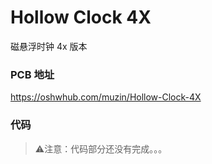 # Hollow Clock 4X

磁悬浮时钟 4x 版本

### PCB 地址
https://oshwhub.com/muzin/Hollow-Clock-4X

### 代码

>⚠️注意：代码部分还没有完成。。。


